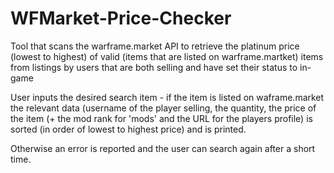 # WFMarket-Price-Checker
Tool that scans the warframe.market API to retrieve the platinum price (lowest to highest) of valid (items that are listed on warframe.martket) items from listings by users that are both selling and have set their status to in-game

User inputs the desired search item - if the item is listed on waframe.market the relevant data (username of the player selling, the quantity, the price of the item (+ the mod rank for 'mods' and the URL for the players profile) is sorted (in order of lowest to highest price) and is printed.

Otherwise an error is reported and the user can search again after a short time.

